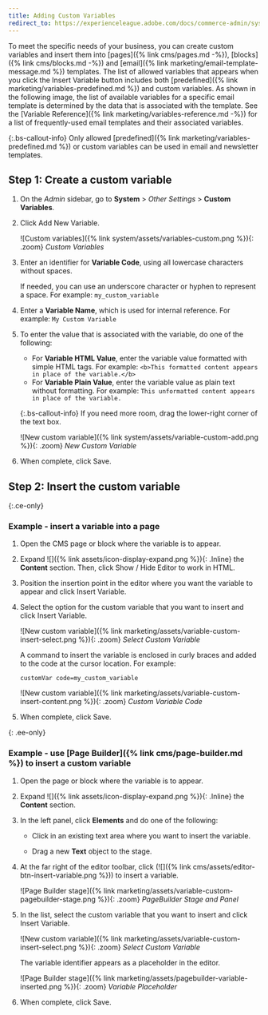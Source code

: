 ```yaml
---
title: Adding Custom Variables
redirect_to: https://experienceleague.adobe.com/docs/commerce-admin/systems/variables/variables-custom.html
---
```


To meet the specific needs of your business, you can create custom variables and insert them into [pages]({% link cms/pages.md -%}), [blocks]({% link cms/blocks.md -%}) and [email]({% link marketing/email-template-message.md %}) templates. The list of allowed variables that appears when you click the Insert Variable button includes both [predefined]({% link marketing/variables-predefined.md %}) and custom variables. As shown in the following image, the list of available variables for a specific email template is determined by the data that is associated with the template. See the [Variable Reference]({% link marketing/variables-reference.md -%}) for a list of frequently-used email templates and their associated variables.

{:.bs-callout-info}
Only allowed [predefined]({% link marketing/variables-predefined.md %}) or custom variables can be used in email and newsletter templates.

## Step 1: Create a custom variable

1. On the _Admin_ sidebar, go to **System** > _Other Settings_ > **Custom Variables**.

1. Click <span class="btn">Add New Variable</span>.

   ![Custom variables]({% link system/assets/variables-custom.png %}){: .zoom}
   _Custom Variables_

1. Enter an identifier for **Variable Code**, using all lowercase characters without spaces.

   If needed, you can use an underscore character or hyphen to represent a space. For example: `my_custom_variable`

1. Enter a **Variable Name**, which is used for internal reference. For example: `My Custom Variable`

1. To enter the value that is associated with the variable, do one of the following:

   - For **Variable HTML Value**, enter the variable value formatted with simple HTML tags. For example:
      `<b>This formatted content appears in place of the variable.</b>`
   - For **Variable Plain Value**, enter the variable value as plain text without formatting. For example:
      `This unformatted content appears in place of the variable.`

   {:.bs-callout-info}
   If you need more room, drag the lower-right corner of the text box.

   ![New custom variable]({% link system/assets/variable-custom-add.png %}){: .zoom}
   _New Custom Variable_

1. When complete, click <span class="btn">Save</span>.

## Step 2: Insert the custom variable

{:.ce-only}
### Example - insert a variable into a page

1. Open the CMS page or block where the variable is to appear.

1. Expand ![]({% link assets/icon-display-expand.png %}){: .Inline} the **Content** section. Then, click <span class="btn">Show / Hide Editor</span> to work in HTML.

1. Position the insertion point in the editor where you want the variable to appear and click <span class="btn">Insert Variable</span>.

1. Select the option for the custom variable that you want to insert and click <span class="btn">Insert Variable</span>.

   ![New custom variable]({% link marketing/assets/variable-custom-insert-select.png %}){: .zoom}
   _Select Custom Variable_

   A command to insert the variable is enclosed in curly braces and added to the code at the cursor location. For example:

   `customVar code=my_custom_variable`

   ![New custom variable]({% link marketing/assets/variable-custom-insert-content.png %}){: .zoom}
   _Custom Variable Code_

1. When complete, click <span class="btn">Save</span>.

{: .ee-only}
### Example - use [Page Builder]({% link cms/page-builder.md %}) to insert a custom variable

1. Open the page or block where the variable is to appear.

1. Expand ![]({% link assets/icon-display-expand.png %}){: .Inline} the **Content** section.

1. In the left panel, click **Elements** and do one of the following:

   - Click in an existing text area where you want to insert the variable.

   - Drag a new **Text** object to the stage.

1. At the far right of the editor toolbar, click (![]({% link cms/assets/editor-btn-insert-variable.png %})) to insert a variable.

   ![Page Builder stage]({% link marketing/assets/variable-custom-pagebuilder-stage.png %}){: .zoom}
   _PageBuilder Stage and Panel_

1. In the list, select the custom variable that you want to insert and click <span class="btn">Insert Variable</span>.

   ![New custom variable]({% link marketing/assets/variable-custom-insert-select.png %}){: .zoom}
   _Select Custom Variable_

   The variable identifier appears as a placeholder in the editor.

   ![Page Builder stage]({% link marketing/assets/pagebuilder-variable-inserted.png %}){: .zoom}
   _Variable Placeholder_

1. When complete, click <span class="btn">Save</span>.
